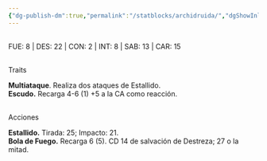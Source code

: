 ```yaml
---
{"dg-publish-dm":true,"permalink":"/statblocks/archidruida/","dgShowInlineTitle":"false"}
---
```


<p><span><span style="display:none"> AC:<span id="ac"><strong>14</strong></span> | HP: <span id="hp">104</span> | IN: <span id="in">2</span></span></span></p><p><span><div data-callout-metadata="" data-callout-fold="" data-callout="example" class="callout node-insert-event"><div class="callout-title" dir="auto"><div class="callout-icon"><svg width="16" height="16"></svg></div><div class="callout-title-inner">FUE: <span class="dice-roller no-icon" aria-label-position="top" data-dice="d20+-1" aria-label="d20+-1
[9]+-1"><span class="dice-roller-result">8</span></span> | DES: <span class="dice-roller no-icon is-max" aria-label-position="top" data-dice="d20+2" aria-label="d20+2
[20]+2"><span class="dice-roller-result">22</span></span> | CON: <span class="dice-roller no-icon" aria-label-position="top" data-dice="d20+0" aria-label="d20+0
[2]+0"><span class="dice-roller-result">2</span></span> | INT: <span class="dice-roller no-icon" aria-label-position="top" data-dice="d20+3" aria-label="d20+3
[5]+3"><span class="dice-roller-result">8</span></span> | SAB: <span class="dice-roller no-icon" aria-label-position="top" data-dice="d20+1" aria-label="d20+1
[12]+1"><span class="dice-roller-result">13</span></span> | CAR: <span class="dice-roller no-icon" aria-label-position="top" data-dice="d20+0" aria-label="d20+0
[15]+0"><span class="dice-roller-result">15</span></span></div></div></div></span></p><p><span><div data-callout-metadata="" data-callout-fold="" data-callout="example" class="callout node-insert-event"><div class="callout-title" dir="auto"><div class="callout-icon"><svg width="16" height="16"></svg></div><div class="callout-title-inner">Traits</div></div><div class="callout-content">
<p dir="auto"><strong>Multiataque</strong>. Realiza dos ataques de Estallido.<br>
<strong>Escudo.</strong> Recarga 4-6 (<span class="dice-roller no-icon is-min" aria-label-position="top" data-dice="d6" aria-label="d6
[1]"><span class="dice-roller-result">1</span></span>) +5 a la CA como reacción.</p>
</div></div></span></p><p><span><div data-callout-metadata="" data-callout-fold="" data-callout="example" class="callout node-insert-event"><div class="callout-title" dir="auto"><div class="callout-icon"><svg width="16" height="16"></svg></div><div class="callout-title-inner">Acciones</div></div><div class="callout-content">
<p dir="auto"><strong>Estallido.</strong> Tirada: <span class="dice-roller no-icon" aria-label-position="top" data-dice="d20+6" aria-label="d20+6
[19]+6"><span class="dice-roller-result">25</span></span>; Impacto: <span class="dice-roller no-icon" aria-label-position="top" data-dice="3d8+3" aria-label="3d8+3
[6, 8, 4]+3"><span class="dice-roller-result">21</span></span>.<br>
<strong>Bola de Fuego.</strong> Recarga 6 (<span class="dice-roller no-icon" aria-label-position="top" data-dice="d6" aria-label="d6
[5]"><span class="dice-roller-result">5</span></span>). CD 14 de salvación de Destreza; <span class="dice-roller no-icon" aria-label-position="top" data-dice="8d6" aria-label="8d6
[5, 2, 2, 5, 3, 4, 1, 5]"><span class="dice-roller-result">27</span></span> o la mitad.</p>
</div></div></span></p>
